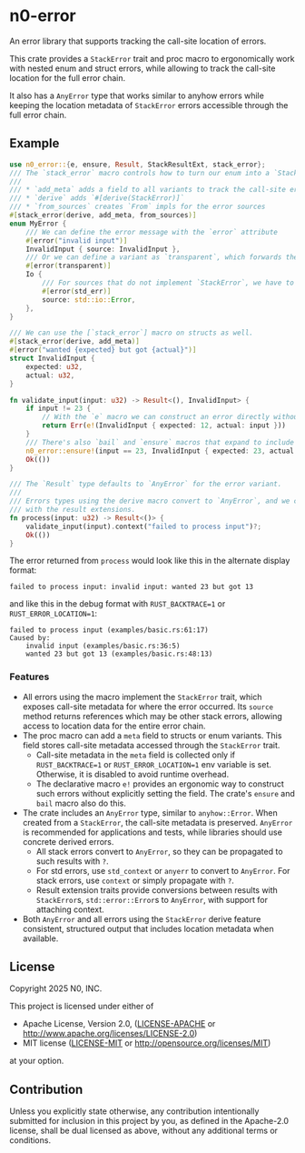 # n0-error

An error library that supports tracking the call-site location of errors.

This crate provides a `StackError` trait and proc macro to ergonomically work with nested
enum and struct errors, while allowing to track the call-site location for the
full error chain.

It also has a `AnyError` type that works similar to anyhow errors while keeping
the location metadata of `StackError` errors accessible through the full error chain.

## Example

```rust
use n0_error::{e, ensure, Result, StackResultExt, stack_error};
/// The `stack_error` macro controls how to turn our enum into a `StackError`.
///
/// * `add_meta` adds a field to all variants to track the call-site error location
/// * `derive` adds `#[derive(StackError)]`
/// * `from_sources` creates `From` impls for the error sources
#[stack_error(derive, add_meta, from_sources)]
enum MyError {
    /// We can define the error message with the `error` attribute
    #[error("invalid input")]
    InvalidInput { source: InvalidInput },
    /// Or we can define a variant as `transparent`, which forwards the Display impl to the error source.
    #[error(transparent)]
    Io {
        /// For sources that do not implement `StackError`, we have to mark the source as `std_err`.
        #[error(std_err)]
        source: std::io::Error,
    },
}

/// We can use the [`stack_error`] macro on structs as well.
#[stack_error(derive, add_meta)]
#[error("wanted {expected} but got {actual}")]
struct InvalidInput {
    expected: u32,
    actual: u32,
}

fn validate_input(input: u32) -> Result<(), InvalidInput> {
    if input != 23 {
        // With the `e` macro we can construct an error directly without spelling out the `meta` field:
        return Err(e!(InvalidInput { expected: 12, actual: input }))
    }
    /// There's also `bail` and `ensure` macros that expand to include the `meta` field:
    n0_error::ensure!(input == 23, InvalidInput { expected: 23, actual: input });
    Ok(())
}

/// The `Result` type defaults to `AnyError` for the error variant.
///
/// Errors types using the derive macro convert to `AnyError`, and we can add additional context
/// with the result extensions.
fn process(input: u32) -> Result<()> {
    validate_input(input).context("failed to process input")?;
    Ok(())
}
```

The error returned from `process` would look like this in the alternate display format:
```text
failed to process input: invalid input: wanted 23 but got 13
```
and like this in the debug format with `RUST_BACKTRACE=1` or `RUST_ERROR_LOCATION=1`:
```text
failed to process input (examples/basic.rs:61:17)
Caused by:
    invalid input (examples/basic.rs:36:5)
    wanted 23 but got 13 (examples/basic.rs:48:13)
```


### Features

- All errors using the macro implement the `StackError` trait, which exposes call-site metadata for
  where the error occurred. Its `source` method returns references which may be other stack errors,
  allowing access to location data for the entire error chain.
- The proc macro can add a `meta` field to structs or enum variants. This field stores call-site
  metadata accessed through the `StackError` trait.
    * Call-site metadata in the `meta` field is collected only if `RUST_BACKTRACE=1` or
     `RUST_ERROR_LOCATION=1` env variable is set. Otherwise, it is disabled to avoid runtime overhead.
    * The declarative macro `e!` provides an ergonomic way to construct such errors without
      explicitly setting the field. The crate's `ensure` and `bail` macro also do this.
- The crate includes an `AnyError` type, similar to `anyhow::Error`. When created from a
  `StackError`, the call-site metadata is preserved. `AnyError` is recommended for applications and
  tests, while libraries should use concrete derived errors.
    * All stack errors convert to `AnyError`, so they can be propagated to such results with `?`.
    * For std errors, use `std_context` or `anyerr` to convert to `AnyError`. For stack errors, use
      `context` or simply propagate with `?`.
    * Result extension traits provide conversions between results with `StackError`s,
      `std::error::Error`s to `AnyError`, with support for attaching context.
- Both `AnyError` and all errors using the `StackError` derive feature consistent, structured output
  that includes location metadata when available.

## License

Copyright 2025 N0, INC.

This project is licensed under either of

 * Apache License, Version 2.0, ([LICENSE-APACHE](LICENSE-APACHE) or
   http://www.apache.org/licenses/LICENSE-2.0)
 * MIT license ([LICENSE-MIT](LICENSE-MIT) or
   http://opensource.org/licenses/MIT)

at your option.

## Contribution

Unless you explicitly state otherwise, any contribution intentionally submitted for inclusion in this project by you, as defined in the Apache-2.0 license, shall be dual licensed as above, without any additional terms or conditions.
